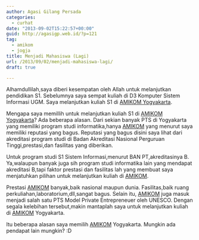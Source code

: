 ```yaml
---
author: Agasi Gilang Persada
categories:
  - curhat
date: "2013-09-02T15:22:57+00:00"
guid: http://agasigp.web.id/?p=121
tag:
  - amikom
  - jogja
title: Menjadi Mahasiswa (Lagi)
url: /2013/09/02/menjadi-mahasiswa-lagi/
draft: true

---
```

Alhamdullilah,saya diberi kesempatan oleh Allah untuk melanjutkan pendidikan S1. Sebelumnya saya sempat kuliah di D3 Komputer Sistem Informasi UGM. Saya melanjutkan kuliah S1 di [AMIKOM Yogyakarta](http://www.amikom.ac.id "AMIKOM").

Mengapa saya memillih untuk melanjutkan kuliah S1 di [AMIKOM Yogyakarta](http://www.amikom.ac.id "AMIKOM")? Ada beberapa alasan. Dari sekian banyak PTS di Yogyakarta yang memiliki program studi informatika,hanya [AMIKOM](http://www.amikom.ac.id "AMIKOM") yang menurut saya memiliki reputasi yang bagus. Reputasi yang bagus disini saya lihat dari akreditasi program studi di Badan Akreditasi Nasional Perguruan Tinggi,prestasi,dan fasilitas yang diberikan.

Untuk program studi S1 Sistem Informasi,menurut BAN PT,akreditasinya B. Ya,walaupun banyak juga sih program studi informatika lain yang mendapat akreditasi B,tapi faktor prestasi dan fasilitas lah yang membuat saya menjatuhkan pilihan untuk melanjutkan kuliah di [AMIKOM](http://www.amikom.ac.id "AMIKOM").

Prestasi [AMIKOM](http://www.amikom.ac.id "AMIKOM") banyak,baik nasional maupun dunia. Fasilitas,baik ruang perkuliahan,laboratorium,dll,sangat bagus. Selain itu, [AMIKOM](http://www.amikom.ac.id "AMIKOM") juga masuk menjadi salah satu PTS Model Private Entrepreneuer oleh UNESCO. Dengan segala kelebihan tersebut,makin mantaplah saya untuk melanjutkan kuliah di [AMIKOM](http://www.amikom.ac.id "AMIKOM") Yogyakarta.

Itu beberapa alasan saya memilih [AMIKOM](http://www.amikom.ac.id "AMIKOM") Yogyakarta. Mungkin ada pendapat lain mungkin? :D
